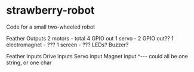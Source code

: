 # strawberry-robot
Code for a small two-wheeled robot

Feather Outputs
2 motors - total 4 GPIO out
1 servo - 2 GPIO out??
1 electromagnet - ???
1 screen - ???
LEDs?
Buzzer?

Feather Inputs
Drive inputs
Servo input
Magnet input
^--- could all be one string, or one char





